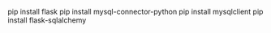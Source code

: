 pip install flask
pip install mysql-connector-python
pip install mysqlclient
pip install flask-sqlalchemy
